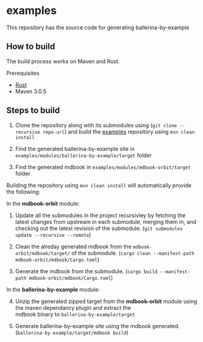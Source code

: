 # examples
This repository has the source code for generating ballerina-by-example

## How to build
The build process works on Maven and Rust.

Prerequisites
*   [Rust](https://www.rust-lang.org/en-US/install.html)
*   Maven 3.0.5

## Steps to build

1) Clone the repository along with its submodules using 
(`git clone --recursive repo-url`) and build the [examples](https://github.com/NatashaWso2/examples) repository using 
`mvn clean install`
2) Find the generated ballerina-by-example site in `examples/modules/ballerina-by-example/target` folder

3) Find the generated mdbook in `examples/modules/mdbook-orbit/target` folder

Building the repository using `mvn clean install` will automatically provide the following: 

In the **mdbook-orbit** module: 

1. Update all the submodules in the project recursivley by fetching the latest changes from upstream in each submodule, merging them in, and checking out the latest revision of the submodule.
  (`git submodules update --recursive --remote`)

2. Clean the alreday generated mdbook from the `mdbook-orbit/mdbook/target/` of the submodule. 
  (`cargo clean --manifest-path mdbook-orbit/mdbook/Cargo.toml`)

3. Generate the mdbook from the submodule. (`cargo build --manifest-path mdbook-orbit/mdbook/Cargo.toml`)

In the **ballerina-by-example** module: 

4. Unzip the generated zipped target from the **mdbook-orbit** module using the maven dependancy plugin and extract the     
   mdbook  binary to `ballerina-by-example/target`

4. Generate ballerina-by-example site using the mdbook generated. 
  (`ballerina-by-example/target/mdbook build`)

